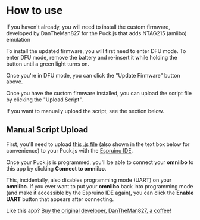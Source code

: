 # How to use

If you haven't already, you will need to install the custom firmware, developed by DanTheMan827 for the Puck.js that adds NTAG215 (amiibo) emulation

To install the updated firmware, you will first need to enter DFU mode. To enter DFU mode, remove the battery and re-insert it while holding the button until a green light turns on.

Once you're in DFU mode, you can click the "Update Firmware" button above.

Once you have the custom firmware installed, you can upload the script file by clicking the "Upload Script".

If you want to manually upload the script, see the section below.

## Manual Script Upload

First, you'll need to upload [this .js file](https://raw.githubusercontent.com/Swordstone86/omniibo/master/ntag215.js) (also shown in the text box below for convenience) to your Puck.js with the [Espruino IDE](https://www.espruino.com/ide/).

Once your Puck.js is programmed, you'll be able to connect your **omniibo** to this app by clicking **Connect to omniibo**.

This, incidentally, also disables programming mode (UART) on your **omniibo**. If you ever want to put your **omniibo** back into programming mode (and make it accessible by the Espruino IDE again), you can click the **Enable UART** button that appears after connecting.

Like this app? [Buy the original developer, DanTheMan827, a coffee!](https://ko-fi.com/dantheman827)
